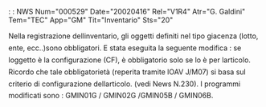  :  : NWS Num="000529" Date="20020416" Rel="V1R4" Atr="G. Galdini" Tem="TEC" App="GM" Tit="Inventario" Sts="20"

Nella registrazione dellinventario, gli oggetti definiti nel tipo giacenza (lotto, ente, ecc..)sono obbligatori.
E stata eseguita la seguente modifica :  se loggetto è la configurazione (CF), è obbligatorio solo
se lo è per larticolo. Ricordo che tale obbligatorietà (reperita tramite lOAV J/M07) si basa sul
criterio di configurazione dellarticolo. (vedi News N.230).
I programmi modificati sono : 
GMIN01G / GMIN02G /GMIN05B / GMIN06B.


